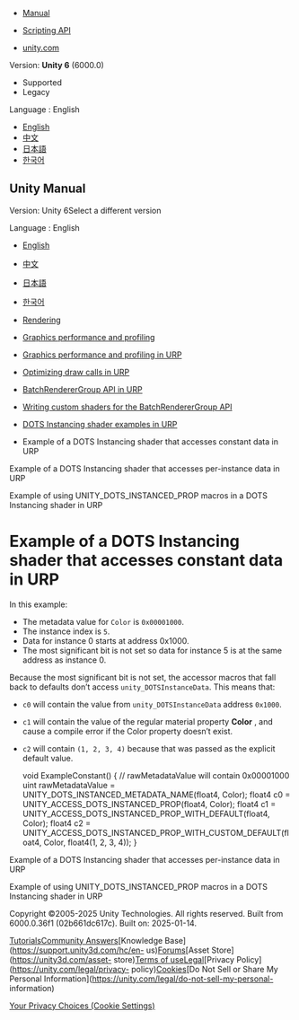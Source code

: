 [](https://docs.unity3d.com)

  * [Manual](../Manual/index.html)
  * [Scripting API](../ScriptReference/index.html)

  * [unity.com](https://unity.com/)

Version: **Unity 6** (6000.0)

  * Supported
  * Legacy

Language : English

  * [English](/Manual/dots-instancing-shaders-constant.html)
  * [中文](/cn/current/Manual/dots-instancing-shaders-constant.html)
  * [日本語](/ja/current/Manual/dots-instancing-shaders-constant.html)
  * [한국어](/kr/current/Manual/dots-instancing-shaders-constant.html)

[](https://docs.unity3d.com)

## Unity Manual

Version: Unity 6Select a different version

Language : English

  * [English](/Manual/dots-instancing-shaders-constant.html)
  * [中文](/cn/current/Manual/dots-instancing-shaders-constant.html)
  * [日本語](/ja/current/Manual/dots-instancing-shaders-constant.html)
  * [한국어](/kr/current/Manual/dots-instancing-shaders-constant.html)

  * [Rendering](rendering-and-post-processing.html)
  * [Graphics performance and profiling](graphics-performance-profiling.html)
  * [Graphics performance and profiling in URP](graphics-performance-and-profiling-in-urp.html)
  * [Optimizing draw calls in URP](reduce-draw-calls-landing-urp.html)
  * [BatchRendererGroup API in URP](batch-renderer-group.html)
  * [Writing custom shaders for the BatchRendererGroup API](batch-renderer-group-writing-shaders.html)
  * [DOTS Instancing shader examples in URP](dots-instancing-shaders-samples.html)
  * Example of a DOTS Instancing shader that accesses constant data in URP

[](dots-instancing-shaders-per-instance.html)

Example of a DOTS Instancing shader that accesses per-instance data in URP

[](dots-instancing-shaders-unity-dots-instanced-prop.html)

Example of using UNITY_DOTS_INSTANCED_PROP macros in a DOTS Instancing shader
in URP

# Example of a DOTS Instancing shader that accesses constant data in URP

In this example:

  * The metadata value for `Color` is `0x00001000`.
  * The instance index is `5`.
  * Data for instance 0 starts at address 0x1000.
  * The most significant bit is not set so data for instance 5 is at the same address as instance 0.

Because the most significant bit is not set, the accessor macros that fall
back to defaults don’t access `unity_DOTSInstanceData`. This means that:

  * `c0` will contain the value from `unity_DOTSInstanceData` address `0x1000`.
  * `c1` will contain the value of the regular material property **Color** , and cause a compile error if the Color property doesn’t exist.
  * `c2` will contain `(1, 2, 3, 4)` because that was passed as the explicit default value.

    
    
    void ExampleConstant()
    {
        // rawMetadataValue will contain 0x00001000
        uint rawMetadataValue = UNITY_DOTS_INSTANCED_METADATA_NAME(float4, Color);
        float4 c0 = UNITY_ACCESS_DOTS_INSTANCED_PROP(float4, Color);
        float4 c1 = UNITY_ACCESS_DOTS_INSTANCED_PROP_WITH_DEFAULT(float4, Color);
        float4 c2 = UNITY_ACCESS_DOTS_INSTANCED_PROP_WITH_CUSTOM_DEFAULT(float4, Color, float4(1, 2, 3, 4));
    }
    

[](dots-instancing-shaders-per-instance.html)

Example of a DOTS Instancing shader that accesses per-instance data in URP

[](dots-instancing-shaders-unity-dots-instanced-prop.html)

Example of using UNITY_DOTS_INSTANCED_PROP macros in a DOTS Instancing shader
in URP

Copyright ©2005-2025 Unity Technologies. All rights reserved. Built from
6000.0.36f1 (02b661dc617c). Built on: 2025-01-14.

[Tutorials](https://learn.unity.com/)[Community
Answers](https://answers.unity3d.com)[Knowledge
Base](https://support.unity3d.com/hc/en-
us)[Forums](https://forum.unity3d.com)[Asset Store](https://unity3d.com/asset-
store)[Terms of
use](https://docs.unity3d.com/Manual/TermsOfUse.html)[Legal](https://unity.com/legal)[Privacy
Policy](https://unity.com/legal/privacy-
policy)[Cookies](https://unity.com/legal/cookie-policy)[Do Not Sell or Share
My Personal Information](https://unity.com/legal/do-not-sell-my-personal-
information)

[Your Privacy Choices (Cookie Settings)](javascript:void\(0\);)

